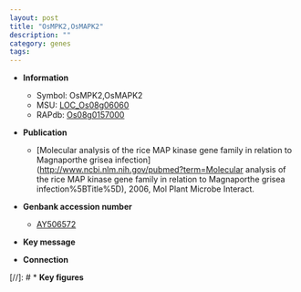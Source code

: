 ```yaml
---
layout: post
title: "OsMPK2,OsMAPK2"
description: ""
category: genes
tags: 
---
```


* **Information**  
    + Symbol: OsMPK2,OsMAPK2  
    + MSU: [LOC_Os08g06060](http://rice.uga.edu/cgi-bin/ORF_infopage.cgi?orf=LOC_Os08g06060)  
    + RAPdb: [Os08g0157000](https://rapdb.dna.affrc.go.jp/locus/?name=Os08g0157000)  

* **Publication**  
    + [Molecular analysis of the rice MAP kinase gene family in relation to Magnaporthe grisea infection](http://www.ncbi.nlm.nih.gov/pubmed?term=Molecular analysis of the rice MAP kinase gene family in relation to Magnaporthe grisea infection%5BTitle%5D), 2006, Mol Plant Microbe Interact.

* **Genbank accession number**  
    + [AY506572](http://www.ncbi.nlm.nih.gov/nuccore/AY506572)

* **Key message**  

* **Connection**  

[//]: # * **Key figures**  


